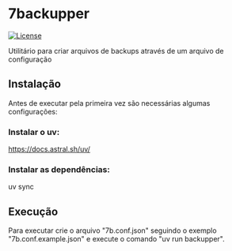 # 7backupper

[![License](https://img.shields.io/github/license/caiocampos/7backupper.svg)](LICENSE)

Utilitário para criar arquivos de backups através de um arquivo de configuração

## Instalação

Antes de executar pela primeira vez são necessárias algumas configurações:

### Instalar o uv:

https://docs.astral.sh/uv/

### Instalar as dependências:

uv sync

## Execução

Para executar crie o arquivo "7b.conf.json" seguindo o exemplo "7b.conf.example.json" e execute o comando "uv run backupper".
